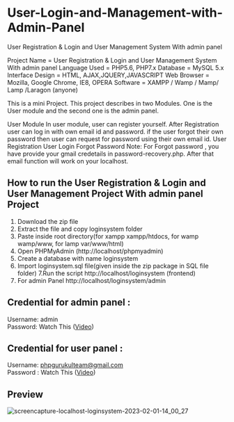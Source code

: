 # User-Login-and-Management-with-Admin-Panel

User Registration & Login and User Management System With admin panel


Project Name	    =   User Registration & Login and User Management System With admin panel
Language Used  	    =   PHP5.6, PHP7.x
Database	        =   MySQL 5.x
Interface Design    =	HTML, AJAX,JQUERY,JAVASCRIPT
Web Browser         =	Mozilla, Google Chrome, IE8, OPERA
Software	        =   XAMPP / Wamp / Mamp/ Lamp /Laragon (anyone)


This is a mini Project. This project describes in two Modules. One is the User module and the second one is the admin panel.

User Module
In user module, user can register yourself. After Registration user can log in with own email id and password.
if the user forgot their own password then user can request for password using their own email id.
User Registration
User Login
Forgot Password
Note: For Forgot password , you have provide your gmail credetails in password-recovery.php. After that email function will work on your localhost.

## How to run the User Registration & Login and User Management Project With admin panel Project

1. Download the zip file
2. Extract the file and copy loginsystem folder
3. Paste inside root directory(for xampp xampp/htdocs, for wamp wamp/www, for lamp var/www/html)
4. Open PHPMyAdmin (http://localhost/phpmyadmin)
5. Create a database with name loginsystem
6. Import loginsystem.sql file(given inside the zip package in SQL file folder) 7.Run the script http://localhost/loginsystem (frontend)
7. For admin Panel http://localhost/loginsystem/admin

## Credential for admin panel :

Username: admin <br/> Password: Watch This (<a href="">Video</a>)

## Credential for user panel :

Username: phpgurukulteam@gmail.com <br/> Password : Watch This (<a href="">Video</a>)


## Preview 
![screencapture-localhost-loginsystem-2023-02-01-14_00_27](https://user-images.githubusercontent.com/78216965/215984854-f5ff615f-417b-47a2-a9f0-84ca3b889a30.png)


